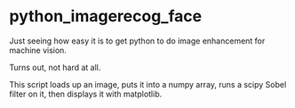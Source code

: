 # python_imagerecog_face

Just seeing how easy it is to get python to do image enhancement for machine vision.

Turns out, not hard at all. 

This script loads up an image, puts it into a numpy array, runs a scipy Sobel filter on it, then displays it with matplotlib.
